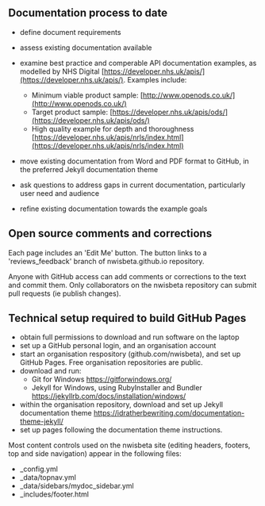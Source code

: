 ## Documentation process to date

* define document requirements
* assess existing documentation available
* examine best practice and comperable API documentation examples, as modelled by NHS Digital [https://developer.nhs.uk/apis/](https://developer.nhs.uk/apis/). Examples include:
  * Minimum viable product sample: [http://www.openods.co.uk/](http://www.openods.co.uk/) 
  * Target product sample: [https://developer.nhs.uk/apis/ods/](https://developer.nhs.uk/apis/ods/)
  * High quality example for depth and thoroughness [https://developer.nhs.uk/apis/nrls/index.html](https://developer.nhs.uk/apis/nrls/index.html)
  
* move existing documentation from Word and PDF format to GitHub, in the preferred Jekyll documentation theme
* ask questions to address gaps in current documentation, particularly user need and audience
* refine existing documentation towards the example goals

## Open source comments and corrections

Each page includes an 'Edit Me' button. The button links to a 'reviews_feedback' branch of nwisbeta.github.io repository.

Anyone with GitHub access can add comments or corrections to the text and commit them. 
Only collaborators on the nwisbeta repository can submit pull requests (ie publish changes). 

## Technical setup required to build GitHub Pages

* obtain full permissions to download and run software on the laptop
* set up a GitHub personal login, and an organisation account
* start an organisation respository (github.com/nwisbeta), and set up GitHub Pages. Free organisation repositories are public. 
* download and run:
  * Git for Windows https://gitforwindows.org/
  * Jekyll for Windows, using RubyInstaller and Bundler https://jekyllrb.com/docs/installation/windows/
* within the organisation repository, download and set up Jekyll documentation theme https://idratherbewriting.com/documentation-theme-jekyll/
* set up pages following the documentation theme instructions.

Most content controls used on the nwisbeta site (editing headers, footers, top and side navigation) appear in the following files:

* _config.yml
* _data/topnav.yml
* _data/sidebars/mydoc_sidebar.yml
* _includes/footer.html


